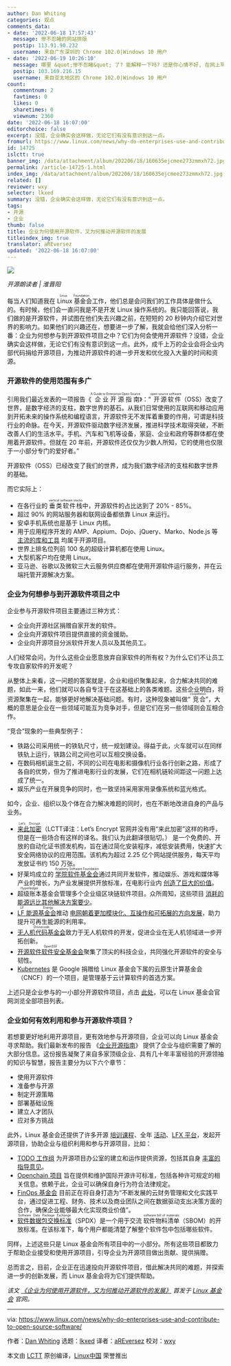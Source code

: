 ```yaml
---
author: Dan Whiting
categories: 观点
comments_data:
- date: '2022-06-18 17:57:43'
  message: 惨不忍睹的网站排版
  postip: 113.91.90.232
  username: 来自广东深圳的 Chrome 102.0|Windows 10 用户
- date: '2022-06-19 10:26:10'
  message: 哪里 &quot;惨不忍睹&quot; 了? 能解释一下吗? 还是你心情不好, 在网上骂人?
  postip: 103.169.216.15
  username: 来自亚太地区的 Chrome 102.0|Windows 10 用户
count:
  commentnum: 2
  favtimes: 0
  likes: 0
  sharetimes: 0
  viewnum: 2360
date: '2022-06-18 16:07:00'
editorchoice: false
excerpt: 没错，企业确实会这样做，无论它们有没有意识到这一点。
fromurl: https://www.linux.com/news/why-do-enterprises-use-and-contribute-to-open-source-software/
id: 14725
islctt: true
banner_img: /data/attachment/album/202206/18/160635ejcmee273zmmxh72.jpg
permalink: /article-14725-1.html
index_img: /data/attachment/album/202206/18/160635ejcmee273zmmxh72.jpg.thumb.jpg
related: []
reviewer: wxy
selector: lkxed
summary: 没错，企业确实会这样做，无论它们有没有意识到这一点。
tags:
- 开源
- 企业
thumb: false
title: 企业为何使用开源软件，又为何推动开源软件的发展
titleindex_img: true
translator: aREversez
updated: '2022-06-18 16:07:00'
---
```


![](/data/attachment/album/202206/18/160635ejcmee273zmmxh72.jpg)



*开源朗读者 | 淮晋阳*


每当人们知道我在 <ruby> Linux 基金会 <rt>  Linux Foundation </rt></ruby> 工作，他们总是会问我们的工作具体是做什么的。有时候，他们会一直问我是不是开发 Linux 操作系统的。我只能回答说，我们做的是开源软件，并试图在他们失去兴趣之前，在短短的 20 秒钟内介绍它对世界的影响力。如果他们的兴趣还在，想要进一步了解，我就会给他们深入分析一番：企业为何想参与到开源软件项目之中？它们为何会使用开源软件？没错，企业确实会这样做，无论它们有没有意识到这一点。此外，成千上万的企业会将企业内部代码捐给开源项目，为推动开源软件的进一步开发和优化投入大量的时间和资源。


### 开源软件的使用范围有多广


引用我们最近发表的一项报告《<ruby> 企业开源指南 <rt>  A Guide to Enterprise Open Source </rt></ruby>》：“<ruby> 开源软件 <rt>  open source software </rt></ruby>（OSS）改变了世界，是数字经济的支柱，数字世界的基石。从我们日常使用的互联网和移动应用到开拓未来的操作系统和编程语言，开源软件无不发挥着重要的作用，可谓是科技行业的命脉。在今天，开源软件驱动数字经济发展，推进科学技术取得突破，不断改善人们的生活水平。手机、汽车和飞机等设备，家庭、企业和政府等群体都在使用着开源软件。但就在 20 年前，开源软件还仅仅为少数人所知，它的使用也仅限于一小部分专门的爱好者。”


开源软件（OSS）已经改变了我们的世界，成为我们数字经济的支柱和数字世界的基础。


而它实际上：


* 在各行业的 <ruby> 垂类软件栈 <rt>  vertical software stacks </rt></ruby> 中，开源软件的占比达到了 20% - 85%。
* 超过 90% 的网站服务器和联网设备都依靠 Linux 来运行。
* 安卓手机系统也是基于 Linux 内核。
* 用于应用程序开发的 AMP、Appium、Dojo、jQuery、Marko、Node.js 等 [主流的库和工具](https://openjsf.org/projects/) 均属于开源项目。
* 世界上排名位列前 100 名的超级计算机都在使用 Linux。
* 大型机客户均在使用 Linux。
* 亚马逊、谷歌以及微软三大云服务供应商都在使用开源软件运行服务，并在云端托管开源解决方案。


### 企业为何想参与到开源软件项目之中


企业参与开源软件项目主要通过三种方式：


* 企业向开源社区捐赠自家开发的软件。
* 企业向开源软件项目提供直接的资金援助。
* 企业向开源项目分派软件开发人员以及其他员工。


人们经常会问，为什么这些企业愿意放弃自家软件的所有权？为什么它们不让员工专攻自家软件的开发呢？


从整体上来看，这一问题的答案就是，企业和组织聚集起来，合力解决共同的难题，如此一来，他们就可以各自专注于在这基础上的各类难题。这些企业明白，将资源聚集在一起，能够更好地解决基础问题。有时，这种现象被叫做“<ruby> 竞合 <rt>  coopetition </rt></ruby>”，大概的意思是企业在一些领域可能互为竞争对手，但是它们在另一些领域则会互相合作。


“竞合”现象的一些典型例子：


* 铁路公司采用统一的铁轨尺寸，统一规划建设。得益于此，火车就可以在同样铁轨上运行，铁路公司之间也可以互相交换设备。
* 在数码相机诞生之前，不同的公司在电影和摄像机行业各行创新之路，形成了各自的优势，但为了推进电影行业的发展，它们在相机链轮间距这一问题上达成了统一。
* 娱乐产业在开展竞争的同时，也一致坚持采用家用录像系统和蓝光格式。


如今，企业、组织以及个体在合力解决难题的同时，也在不断地改进自身的产品与业务。


* <ruby> <a href="https://letsencrypt.org/">  来此加密 </a> <rt>  Let’s Encrypt </rt></ruby>（LCTT译注：Let’s Encrypt 官网并没有用“来此加密”这样的称呼，但是在一些场合有这样的译名。我们认为此翻译很贴切。） 是一个免费的、开放的自动化证书颁发机构，旨在通过简化安装程序，减低安装费用，快速扩大安全网络协议的应用范围。该机构为超过 2.25 亿个网站提供服务，每天平均发放证书约 150 万张。
* 好莱坞成立的 <ruby> <a href="https://www.aswf.io/">  学院软件基金会 </a> <rt>  Academy Software Foundation </rt></ruby> 通过共同开发软件，推动娱乐、游戏和媒体等产业的增长，为产业发展提供开放标准，在电影行业内 [创造了巨大的价值](https://linuxfoundation.org/tools/open-source-in-entertainment/)。
* <ruby> 超级账本 <rt>  Hyperledger </rt></ruby> 基金会管理多个企业级区块链软件项目。众所周知，这些项目 [消耗的能源远比其他解决方案要少](https://linuxfoundation.org/tools/carbon-footprint-of-nfts/)。
* <ruby> <a href="https://www.lfenergy.org/">  LF 能源基金会 </a> <rt>  LF Energy </rt></ruby> 推动 [电网朝着更加模块化、互操作和可拓展的方向发展](https://linuxfoundation.org/tools/paving-the-way-to-battle-climate-change-how-two-utilities-embraced-open-source-to-speed-modernization-of-the-electric-grid/)，助力提升可再生能源的利用率。
* <ruby> <a href="https://www.dronecode.org/projects/">  无人机代码基金会 </a> <rt>  Dronecode </rt></ruby> 致力于无人机软件的开发，促进企业在无人机领域进一步开拓创新。
* <ruby> <a href="https://openssf.org/">  开源软件软件安全基金会 </a> <rt>  OpenSSF </rt></ruby> 聚集了顶尖的科技企业，共同强化开源软件的安全与韧性。
* [Kubernetes](https://kubernetes.io/) 是 Google 捐赠给 Linux 基金会下属的云原生计算基金会（CNCF）的一个项目，是管理基于云计算软件的首选方案。


上述只是企业参与的一小部分开源软件项目，点击 [此处](https://linuxfoundation.org/projects/)，可以在 Linux 基金会官网浏览全部项目列表。


### 企业如何有效利用和参与开源软件项目？


若想要更好地利用开源项目，更有效地参与开源项目，企业可以向 Linux 基金会寻求帮助。我们最新发布的报告 《[企业开源指南](https://linuxfoundation.org/tools/guide-to-enterprise-open-source/)》 提供了企业与组织需要了解的大部分信息。这份报告凝聚了来自多家顶级企业、具有几十年丰富经验的开源领袖的知识与智慧，报告主要分为以下六个章节：


* 使用开源软件
* 准备参与开源
* 制定开源策略
* 部署基础设施
* 建立人才团队
* 应对多方挑战


此外，Linux 基金会还提供了许多开源 [培训课程](https://training.linuxfoundation.org/)、全年 [活动](https://events.linuxfoundation.org/)、[LFX 平台](https://lfx.linuxfoundation.org/)，发起开源项目，协助企业与组织利用和参与开源项目，比如：


* [TODO 工作组](https://todogroup.org/) 为开源项目办公室的建立和运作提供资源，包括其自身 [丰富的指导意见](https://linuxfoundation.org/resources/open-source-guides/)。
* [Openchain 项目](https://www.openchainproject.org/resources) 旨在提供和维护国际开源许可标准，包括各种许可规定的相关信息。依赖于此，企业可以确保自身行为符合法律规定。
* [FinOps 基金会](https://www.finops.org/introduction/what-is-finops/) 目前正在将自身打造为“不断发展的云财务管理和文化实践平台，通过促进工程、财务、技术以及商业团队之间在数据驱动支出决策方面的合作，确保企业能够最大化实现商业价值”。
* <ruby> <a href="https://spdx.dev/">  软件数据包交换标准 </a> <rt>  Software Data Package Exchange </rt></ruby>（SPDX）是一个用于交流 <ruby> 软件物料清单 <rt>  software bill of materials </rt></ruby>（SBOM）的开放标准。在该标准下，每个用户都能清楚了解整个软件包中包括哪些软件。


同样，上述这些只是 Linux 基金会所有项目中的一小部分。所有这些项目都致力于帮助企业接受和使用开源项目，引导企业为开源项目做出贡献、提供捐赠。


总而言之，目前，企业正在迅速投向开源软件项目，借此解决共同的难题，并探索进一步的创新发展，而 Linux 基金会将为它们提供帮助。


*该文 [《企业为何使用开源软件，又为何推动开源软件的发展》](https://www.linuxfoundation.org/blog/why-do-enterprises-use-and-contribute-to-open-source-software/) 首发于 [Linux 基金会](https://www.linuxfoundation.org/) 官网。*




---


via: <https://www.linux.com/news/why-do-enterprises-use-and-contribute-to-open-source-software/>


作者：[Dan Whiting](https://www.linuxfoundation.org/blog/why-do-enterprises-use-and-contribute-to-open-source-software/) 选题：[lkxed](https://github.com/lkxed) 译者：[aREversez](https://github.com/aREversez) 校对：[wxy](https://github.com/wxy)


本文由 [LCTT](https://github.com/LCTT/TranslateProject) 原创编译，[Linux中国](https://linux.cn/) 荣誉推出